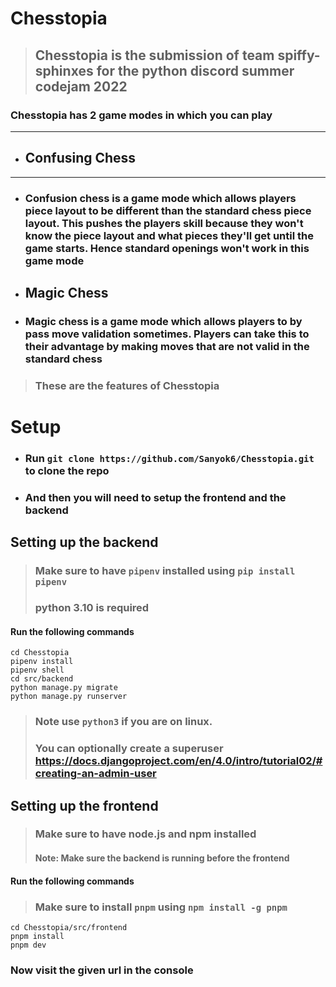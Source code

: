 # Chesstopia

> ## Chesstopia is the submission of team spiffy-sphinxes for the python discord summer codejam 2022

### Chesstopia has 2 game modes in which you can play
____

- ## Confusing Chess
____
- ### Confusion chess is a game mode which allows players piece layout to be different than the standard chess piece layout. This pushes the players skill because they won't know the piece layout and what pieces they'll get until the game starts. Hence standard openings won't work in this game mode

- ## Magic Chess

- ### Magic chess is a game mode which allows players to by pass move validation sometimes. Players can take this to their advantage by making moves that are not valid in the standard chess

> ### These are the features of Chesstopia


# Setup

- ### Run `git clone https://github.com/Sanyok6/Chesstopia.git` to clone the repo

- ### And then you will need to setup the frontend and the backend

## Setting up the backend
> ### Make sure to have `pipenv` installed using `pip install pipenv`
> ### python 3.10 is required

#### Run the following commands
```
cd Chesstopia
pipenv install
pipenv shell
cd src/backend
python manage.py migrate
python manage.py runserver
```

> ### Note use `python3` if you are on linux.
> ### You can optionally create a superuser https://docs.djangoproject.com/en/4.0/intro/tutorial02/#creating-an-admin-user

## Setting up the frontend
> ### Make sure to have node.js and npm installed
> #### Note: Make sure the backend is running before the frontend

#### Run the following commands

> ### Make sure to install `pnpm` using `npm install -g pnpm`
```
cd Chesstopia/src/frontend
pnpm install
pnpm dev
```

### Now visit the given url in the console